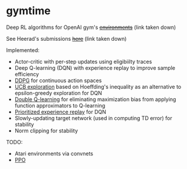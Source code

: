 # gymtime
Deep RL algorithms for OpenAI gym's ~~[environments](https://gym.openai.com/envs)~~ (link taken down)


See Heerad's submissions ~~[here](https://gym.openai.com/users/heerad)~~ (link taken down)

Implemented:
* Actor-critic with per-step updates using eligibiilty traces
* Deep Q-learning (DQN) with experience replay to improve sample efficiency
* [DDPG](https://arxiv.org/pdf/1509.02971.pdf) for continuous action spaces
* [UCB exploration](http://www0.cs.ucl.ac.uk/staff/d.silver/web/Teaching_files/XX.pdf) based on Hoeffding's inequality as an alternative to epsilon-greedy exploration for DQN
* [Double Q-learning](https://arxiv.org/abs/1509.06461) for eliminating maximization bias from applying function approximators to Q-learning
* [Prioritized experience replay](https://arxiv.org/pdf/1511.05952.pdf) for DQN
* Slowly-updating target network (used in computing TD error) for stability
* Norm clipping for stability

TODO:
* Atari environments via convnets
* [PPO](https://arxiv.org/abs/1707.06347)